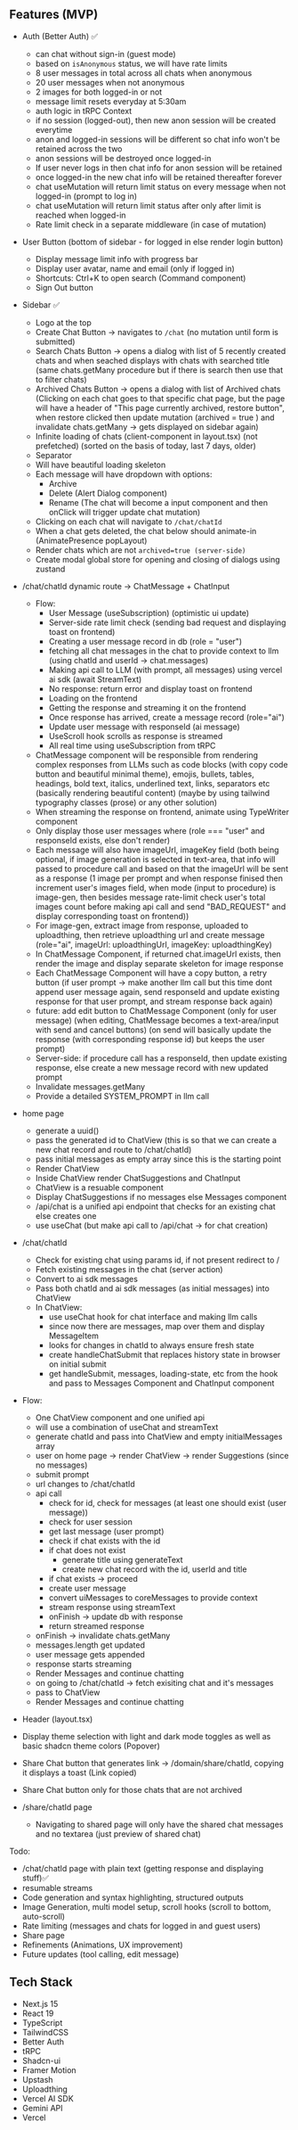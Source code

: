 ## Features (MVP)

- Auth (Better Auth) ✅

  - can chat without sign-in (guest mode)
  - based on `isAnonymous` status, we will have rate limits
  - 8 user messages in total across all chats when anonymous
  - 20 user messages when not anonymous
  - 2 images for both logged-in or not
  - message limit resets everyday at 5:30am
  - auth logic in tRPC Context
  - if no session (logged-out), then new anon session will be created everytime
  - anon and logged-in sessions will be different so chat info won't be retained across the two
  - anon sessions will be destroyed once logged-in
  - If user never logs in then chat info for anon session will be retained
  - once logged-in the new chat info will be retained thereafter forever
  - chat useMutation will return limit status on every message when not logged-in (prompt to log in)
  - chat useMutation will return limit status after only after limit is reached when logged-in
  - Rate limit check in a separate middleware (in case of mutation)

- User Button (bottom of sidebar - for logged in else render login button)

  - Display message limit info with progress bar
  - Display user avatar, name and email (only if logged in)
  - Shortcuts: Ctrl+K to open search (Command component)
  - Sign Out button

- Sidebar ✅

  - Logo at the top
  - Create Chat Button -> navigates to `/chat` (no mutation until form is submitted)
  - Search Chats Button -> opens a dialog with list of 5 recently created chats and when seached displays with chats with searched title
    (same chats.getMany procedure but if there is search then use that to filter chats)
  - Archived Chats Button -> opens a dialog with list of Archived chats (Clicking on each chat goes to that specific chat page, but the page will have a header of "This page currently archived, restore button", when restore clicked then update mutation (archived = true ) and invalidate chats.getMany -> gets displayed on sidebar again)
  - Infinite loading of chats (client-component in layout.tsx) (not prefetched) (sorted on the basis of today, last 7 days, older)
  - Separator
  - Will have beautiful loading skeleton
  - Each message will have dropdown with options:
    - Archive
    - Delete (Alert Dialog component)
    - Rename (The chat will become a input component and then onClick will trigger update chat mutation)
  - Clicking on each chat will navigate to `/chat/chatId`
  - When a chat gets deleted, the chat below should animate-in (AnimatePresence popLayout)
  - Render chats which are not `archived=true (server-side)`
  - Create modal global store for opening and closing of dialogs using zustand

- /chat/chatId dynamic route -> ChatMessage + ChatInput

  - Flow:
    - User Message (useSubscription) (optimistic ui update)
    - Server-side rate limit check (sending bad request and displaying toast on frontend)
    - Creating a user message record in db (role = "user")
    - fetching all chat messages in the chat to provide context to llm (using chatId and userId -> chat.messages)
    - Making api call to LLM (with prompt, all messages) using vercel ai sdk (await StreamText)
    - No response: return error and display toast on frontend
    - Loading on the frontend
    - Getting the response and streaming it on the frontend
    - Once response has arrived, create a message record (role="ai")
    - Update user message with responseId (ai message)
    - UseScroll hook scrolls as response is streamed
    - All real time using useSubscription from tRPC
  - ChatMessage component will be responsible from rendering complex responses from LLMs such as code blocks (with copy code button and beautiful minimal theme), emojis, bullets, tables, headings, bold text, italics, underlined text, links, separators etc (basically rendering beautiful content) (maybe by using tailwind typography classes (prose) or any other solution)
  - When streaming the response on frontend, animate using TypeWriter component
  - Only display those user messages where (role === "user" and responseId exists, else don't render)
  - Each message will also have imageUrl, imageKey field (both being optional, if image generation is selected in text-area, that info will passed to procedure call and based on that the imageUrl will be sent as a response (1 image per prompt and when response finised then increment user's images field, when mode (input to procedure) is image-gen, then besides message rate-limit check user's total images count before making api call and send "BAD_REQUEST" and display corresponding toast on frontend))
  - For image-gen, extract image from response, uploaded to uploadthing, then retrieve uploadthing url and create message (role="ai", imageUrl: uploadthingUrl, imageKey: uploadthingKey)
  - In ChatMessage Component, if returned chat.imageUrl exists, then render the image and display separate skeleton for image response
  - Each ChatMessage Component will have a copy button, a retry button (if user prompt -> make another llm call but this time dont append user message again, send responseId and update existing response for that user prompt, and stream response back again)
  - future: add edit button to ChatMessage Component (only for user message) (when editing, ChatMessage becomes a text-area/input with send and cancel buttons) (on send will basically update the response (with corresponding response id) but keeps the user prompt)
  - Server-side: if procedure call has a responseId, then update existing response, else create a new message record with new updated prompt
  - Invalidate messages.getMany
  - Provide a detailed SYSTEM_PROMPT in llm call

- home page

  - generate a uuid()
  - pass the generated id to ChatView (this is so that we can create a new chat record and route to /chat/chatId)
  - pass initial messages as empty array since this is the starting point
  - Render ChatView
  - Inside ChatView render ChatSuggestions and ChatInput
  - ChatView is a resuable component
  - Display ChatSuggestions if no messages else Messages component
  - /api/chat is a unified api endpoint that checks for an existing chat else creates one
  - use useChat (but make api call to /api/chat -> for chat creation)

- /chat/chatId

  - Check for existing chat using params id, if not present redirect to /
  - Fetch existing messages in the chat (server action)
  - Convert to ai sdk messages
  - Pass both chatId and ai sdk messages (as initial messages) into ChatView
  - In ChatView:
    - use useChat hook for chat interface and making llm calls
    - since now there are messages, map over them and display MessageItem
    - looks for changes in chatId to always ensure fresh state
    - create handleChatSubmit that replaces history state in browser on initial submit
    - get handleSubmit, messages, loading-state, etc from the hook and pass to Messages Component and ChatInput component

- Flow:

  - One ChatView component and one unified api
  - will use a combination of useChat and streamText
  - generate chatId and pass into ChatView and empty initialMessages array
  - user on home page -> render ChatView -> render Suggestions (since no messages)
  - submit prompt
  - url changes to /chat/chatId
  - api call
    - check for id, check for messages (at least one should exist (user message))
    - check for user session
    - get last message (user prompt)
    - check if chat exists with the id
    - if chat does not exist
      - generate title using generateText
      - create new chat record with the id, userId and title
    - if chat exists -> proceed
    - create user message
    - convert uiMessages to coreMessages to provide context
    - stream response using streamText
    - onFinish -> update db with response
    - return streamed response
  - onFinish -> invalidate chats.getMany
  - messages.length get updated
  - user message gets appended
  - response starts streaming
  - Render Messages and continue chatting
  - on going to /chat/chatId -> fetch exisiting chat and it's messages
  - pass to ChatView
  - Render Messages and continue chatting

- Header (layout.tsx)

- Display theme selection with light and dark mode toggles as well as basic shadcn theme colors (Popover)
- Share Chat button that generates link -> /domain/share/chatId, copying it displays a toast (Link copied)
- Share Chat button only for those chats that are not archived
- /share/chatId page
  - Navigating to shared page will only have the shared chat messages and no textarea (just preview of shared chat)

Todo:

- /chat/chatId page with plain text (getting response and displaying stuff)✅
- resumable streams
- Code generation and syntax highlighting, structured outputs
- Image Generation, multi model setup, scroll hooks (scroll to bottom, auto-scroll)
- Rate limiting (messages and chats for logged in and guest users)
- Share page
- Refinements (Animations, UX improvement)
- Future updates (tool calling, edit message)

## Tech Stack

- Next.js 15
- React 19
- TypeScript
- TailwindCSS
- Better Auth
- tRPC
- Shadcn-ui
- Framer Motion
- Upstash
- Uploadthing
- Vercel AI SDK
- Gemini API
- Vercel
